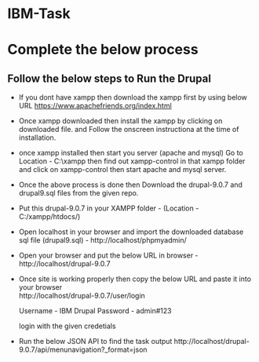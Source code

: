 # IBM-Task
# Complete the below process

Follow the below steps to Run the Drupal
--------------------------------------------
- If you dont have xampp then download the xampp first by using below URL
 https://www.apachefriends.org/index.html
 
- Once xampp downloaded then install the xampp by clicking on downloaded file.
  and Follow the onscreen instructiona at the time of installation.
 
- once xampp installed then start you server (apache and mysql)
  Go to Location - C:\xampp
  then find out xampp-control in that xampp folder and click on xampp-control then start apache and mysql server.
 
- Once the above process is done then Download the drupal-9.0.7 and drupal9.sql files from the given repo.

- Put this drupal-9.0.7 in your XAMPP folder - (Location - C:/xampp/htdocs/)

- Open localhost in your browser and import the downloaded database sql file (drupal9.sql) - http://localhost/phpmyadmin/

- Open your browser and put the below URL in browser - http://localhost/drupal-9.0.7

- Once site is working properly then copy the below URL and paste it into your browser   
  http://localhost/drupal-9.0.7/user/login
  
  Username - IBM Drupal
  Password - admin#123
  
  login with the given credetials
  
- Run the below JSON API to find the task output
  http://localhost/drupal-9.0.7/api/menunavigation?_format=json